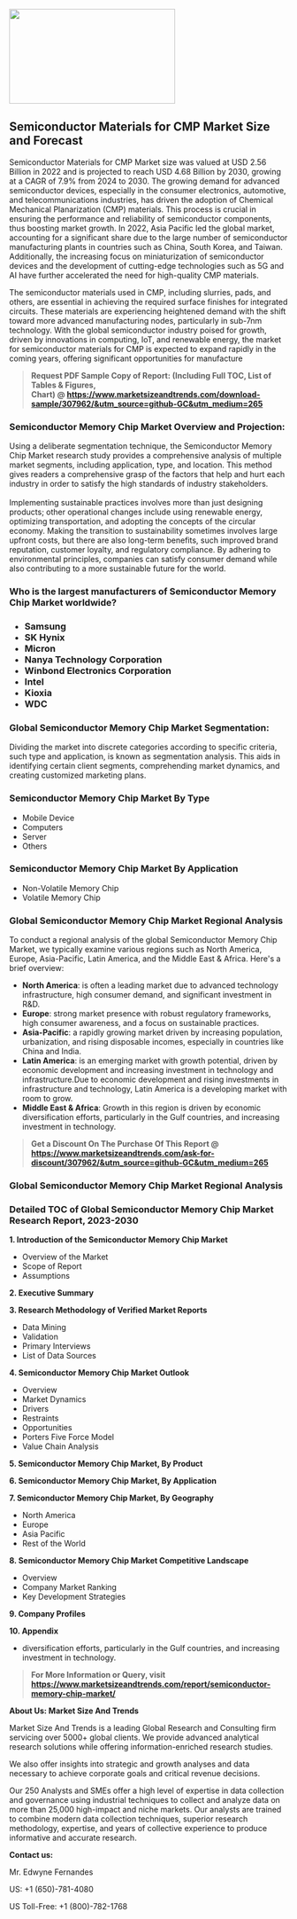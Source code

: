 <p><img class="alignnone size-medium wp-image-20088" src="https://ffe5etoiles.com/wp-content/uploads/2024/12/MST1-300x171.png" alt="" width="300" height="171" /></p><h2>Semiconductor Materials for CMP Market Size and Forecast</h2><p>Semiconductor Materials for CMP Market size was valued at USD 2.56 Billion in 2022 and is projected to reach USD 4.68 Billion by 2030, growing at a CAGR of 7.9% from 2024 to 2030. The growing demand for advanced semiconductor devices, especially in the consumer electronics, automotive, and telecommunications industries, has driven the adoption of Chemical Mechanical Planarization (CMP) materials. This process is crucial in ensuring the performance and reliability of semiconductor components, thus boosting market growth. In 2022, Asia Pacific led the global market, accounting for a significant share due to the large number of semiconductor manufacturing plants in countries such as China, South Korea, and Taiwan. Additionally, the increasing focus on miniaturization of semiconductor devices and the development of cutting-edge technologies such as 5G and AI have further accelerated the need for high-quality CMP materials.</p><p>The semiconductor materials used in CMP, including slurries, pads, and others, are essential in achieving the required surface finishes for integrated circuits. These materials are experiencing heightened demand with the shift toward more advanced manufacturing nodes, particularly in sub-7nm technology. With the global semiconductor industry poised for growth, driven by innovations in computing, IoT, and renewable energy, the market for semiconductor materials for CMP is expected to expand rapidly in the coming years, offering significant opportunities for manufacture</p><blockquote id="" class=""><strong>Request PDF Sample Copy of Report: (Including Full TOC, List of Tables &amp; Figures, Chart)&nbsp;@&nbsp;<strong><a href="https://www.marketsizeandtrends.com/download-sample/307962/&utm_source=github-GC&utm_medium=265" target="_blank">https://www.marketsizeandtrends.com/download-sample/307962/&utm_source=github-GC&utm_medium=265</a></strong></strong></blockquote><h3 id="" class="">Semiconductor Memory Chip Market&nbsp;Overview and Projection:</h3><p id="" class="">Using a deliberate segmentation technique, the Semiconductor Memory Chip Market research study provides a comprehensive analysis of multiple market segments, including application, type, and location. This method gives readers a comprehensive grasp of the factors that help and hurt each industry in order to satisfy the high standards of industry stakeholders. <br /> <br />Implementing sustainable practices involves more than just designing products; other operational changes include using renewable energy, optimizing transportation, and adopting the concepts of the circular economy. Making the transition to sustainability sometimes involves large upfront costs, but there are also long-term benefits, such improved brand reputation, customer loyalty, and regulatory compliance. By adhering to environmental principles, companies can satisfy consumer demand while also contributing to a more sustainable future for the world.</p><h3 id="" class="">Who is the largest manufacturers of&nbsp;Semiconductor Memory Chip Market worldwide?</h3><h3 class=""><p><ul><li>Samsung </li><li> SK Hynix </li><li> Micron </li><li> Nanya Technology Corporation </li><li> Winbond Electronics Corporation </li><li> Intel </li><li> Kioxia </li><li> WDC</li></ul></p></h3><h3 id="" class="">Global&nbsp;Semiconductor Memory Chip Market Segmentation:</h3><p id="" class="">Dividing the market into discrete categories according to specific criteria, such type and application, is known as segmentation analysis. This aids in identifying certain client segments, comprehending market dynamics, and creating customized marketing plans.</p><h3 id="" class="">Semiconductor Memory Chip Market&nbsp;By Type</h3><p><p><ul><li>Mobile Device</li><li> Computers</li><li> Server</li><li> Others</p></li></ul></p></p><h3 id="" class="">Semiconductor Memory Chip Market&nbsp;By Application</h3><p class=""><p><ul><li>Non-Volatile Memory Chip</li><li> Volatile Memory Chip</li></ul></p></p><h3 id="" class="">Global Semiconductor Memory Chip Market Regional Analysis</h3><p id="" class="">To conduct a regional analysis of the global Semiconductor Memory Chip Market, we typically examine various regions such as North America, Europe, Asia-Pacific, Latin America, and the Middle East &amp; Africa. Here's a brief overview:</p><ul><li><strong>North America</strong>: is often a leading market due to advanced technology infrastructure, high consumer demand, and significant investment in R&amp;D.</li><li><strong>Europe</strong>: strong market presence with robust regulatory frameworks, high consumer awareness, and a focus on sustainable practices.</li><li><strong>Asia-Pacific</strong>: a rapidly growing market driven by increasing population, urbanization, and rising disposable incomes, especially in countries like China and India.</li><li><strong>Latin America</strong>: is an emerging market with growth potential, driven by economic development and increasing investment in technology and infrastructure.Due to economic development and rising investments in infrastructure and technology, Latin America is a developing market with room to grow.</li><li><strong>Middle East &amp; Africa</strong>: Growth in this region is driven by economic diversification efforts, particularly in the Gulf countries, and increasing investment in technology.</li></ul><blockquote id="" class=""><strong>Get a Discount On The Purchase Of This Report @ <strong><a href="https://www.marketsizeandtrends.com/ask-for-discount/307962/&utm_source=github-GC&utm_medium=265" target="_blank">https://www.marketsizeandtrends.com/ask-for-discount/307962/&utm_source=github-GC&utm_medium=265</a></strong></strong></blockquote><h3 id="" class="">Global Semiconductor Memory Chip Market Regional Analysis</h3><h3 id="" class="">Detailed TOC of Global Semiconductor Memory Chip Market Research Report, 2023-2030</h3><p id="" class=""><strong>1. Introduction of the Semiconductor Memory Chip Market</strong></p><ul><li>Overview of the Market</li><li>Scope of Report</li><li>Assumptions</li></ul><p id="" class=""><strong>2. Executive Summary</strong></p><p id="" class=""><strong>3. Research Methodology of Verified Market Reports</strong></p><ul><li>Data Mining</li><li>Validation</li><li>Primary Interviews</li><li>List of Data Sources</li></ul><p id="" class=""><strong>4. Semiconductor Memory Chip Market Outlook</strong></p><ul><li>Overview</li><li>Market Dynamics</li><li>Drivers</li><li>Restraints</li><li>Opportunities</li><li>Porters Five Force Model</li><li>Value Chain Analysis</li></ul><p id="" class=""><strong>5. Semiconductor Memory Chip Market, By Product</strong></p><p id="" class=""><strong>6. Semiconductor Memory Chip Market, By Application</strong></p><p id="" class=""><strong>7. Semiconductor Memory Chip Market, By Geography</strong></p><ul><li>North America</li><li>Europe</li><li>Asia Pacific</li><li>Rest of the World</li></ul><p id="" class=""><strong>8. Semiconductor Memory Chip Market Competitive Landscape</strong></p><ul><li>Overview</li><li>Company Market Ranking</li><li>Key Development Strategies</li></ul><p id="" class=""><strong>9. Company Profiles</strong></p><p id="" class=""><strong>10. Appendix</strong></p><ul><li>diversification efforts, particularly in the Gulf countries, and increasing investment in technology.</li></ul><blockquote id="" class=""><strong>For More Information or Query, visit <strong><strong><a href="https://www.marketsizeandtrends.com/report/semiconductor-memory-chip-market/" target="_blank">https://www.marketsizeandtrends.com/report/semiconductor-memory-chip-market/</a></strong></strong></strong></blockquote><p id="" class=""><strong>About Us: Market Size And Trends</strong></p><p id="" class="">Market Size And Trends is a leading Global Research and Consulting firm servicing over 5000+ global clients. We provide advanced analytical research solutions while offering information-enriched research studies.</p><p id="" class="">We also offer insights into strategic and growth analyses and data necessary to achieve corporate goals and critical revenue decisions.</p><p id="" class="">Our 250 Analysts and SMEs offer a high level of expertise in data collection and governance using industrial techniques to collect and analyze data on more than 25,000 high-impact and niche markets. Our analysts are trained to combine modern data collection techniques, superior research methodology, expertise, and years of collective experience to produce informative and accurate research.</p><p id="" class=""><strong>Contact us:</strong></p><p id="" class="">Mr. Edwyne Fernandes</p><p id="" class="">US: +1 (650)-781-4080</p><p id="" class="">US Toll-Free: +1 (800)-782-1768</p>
